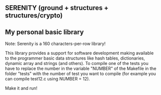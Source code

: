 SERENITY (ground + structures + structures/crypto) 
-------------------------
My personal basic library
-------------------------

Note: Serenity is a 160 characters-per-row library!

This library provides a support for software development making available to the programmer basic data structures like hash tables, 
dictionaries, dynamic array and strings (and others). To compile one of the tests you have to replace the number in the variable 
"NUMBER" of the Makefile in the folder "tests" with the number of test you want to compile (for example you can compile test12.c 
using NUMBER = 12).

Make it and run!
